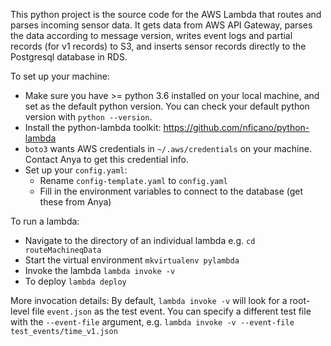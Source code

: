This python project is the source code for the AWS Lambda that routes and parses incoming sensor data. It gets data from AWS API Gateway, parses the data according to message version, writes event logs and partial records (for v1 records) to S3, and inserts sensor records directly to the Postgresql database in RDS.

To set up your machine:
- Make sure you have >= python 3.6 installed on your local machine, and set as the default python version. You can check your default python version with `python --version`.
- Install the python-lambda toolkit: https://github.com/nficano/python-lambda
- `boto3` wants AWS credentials in `~/.aws/credentials` on your machine. Contact Anya to get this credential info.
- Set up your `config.yaml`:
  - Rename `config-template.yaml` to `config.yaml`
  - Fill in the environment variables to connect to the database (get these from Anya)

To run a lambda:
- Navigate to the directory of an individual lambda e.g. `cd routeMachineqData`
- Start the virtual environment `mkvirtualenv pylambda`
- Invoke the lambda `lambda invoke -v`
- To deploy `lambda deploy`


More invocation details:
By default, `lambda invoke -v` will look for a root-level file `event.json` as the test event. You can specify a different test file with the `--event-file` argument, e.g. `lambda invoke -v --event-file test_events/time_v1.json`
